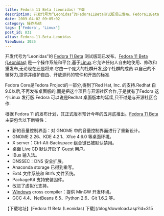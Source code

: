 ```yaml
---
title: Fedora 11 Beta (Leonidas) 下载
description: 开发代号为“Leonidas”的Fedora11Beta测试版现已发布。Fedora11Beta(Leonidas)是一个操作系统和平台,基于Linux.它允许任何人自由地使用、修改和重发布,无论现在还是将来.它由一个庞大的社群开发,这个社群的成员以自己的不懈努力,提供并维护自由、开放源码的软件和开放的标准.FedoraCore是FedoraProject的一部分,得到了RedHat,Inc.的支持.Redhat自9.0以后,不再发布桌面版的,而是把这个项目与开源社区合作,于是就有了Fedora这个Linux发行版.Fedora可以说是Redhat桌面版本的延续,只不过是与开源社区合作.
date: 2009-04-02 09:05:02
category: 操作系统
tags: ['Fedora', 'Linux']
post_id: 831
alias: Fedora-11-Beta-Leonidas
ViewNums: 3035
---
```


开发代号为“Leonidas”的 [Fedora 11 Beta](/blog/fedora-11-beta-leonidas) 测试版现已发布。[Fedora 11 Beta (Leonidas)](/blog/fedora-11-beta-leonidas) 是一个操作系统和平台,基于[Linux](/tags/Linux).它允许任何人自由地使用、修改和重发布,无论现在还是将来.它由一个庞大的社群开发,这个社群的成员 以自己的不懈努力,提供并维护自由、开放源码的软件和开放的标准.

Fedora Core是Fedora Project的一部分,得到了Red Hat, Inc. 的支持.Redhat 自9.0以后,不再发布桌面版的,而是把这个项目与开源社区合作,于是就有了Fedora 这个Linux 发行版.Fedora 可以说是Redhat 桌面版本的延续,只不过是与开源社区合作.

根据 Fedora 11 的发布计划，其正式版本预计今年的五月底推出。[Fedora 11 Beta](/blog/fedora-11-beta-leonidas) 主要包含以下新特性：

* 新的音量控制界面：对 GNOME 中的音量控制界面进行了重新设计。
* GNOME 2.26、KDE 4.2.1、Xfce 4.6.0 等桌面环境。
* X server：Ctrl-Alt-Backspace 组合键已被默认禁用。
* 桌面 Live CD 默认开启了 Guest 用户。
* IBus 输入法。
* DNSSEC：DNS 安全扩展。
* Anaconda storage 已得到重写。
* Ext4 文件系统和 Btrfs 文件系统。
* PackageKit 支持安装固件。
* 改进了虚拟化支持。
* [Windows](/blog/deepin-litexp-windows-xp-sp3-v62) cross compiler：提供 MinGW 开发环境。
* GCC 4.4、NetBeans 6.5、Python 2.6、Git 1.6.2 等。

【下载地址】[Fedora 11 Beta (Leonidas) 下载](/blog/download.asp?id=315

